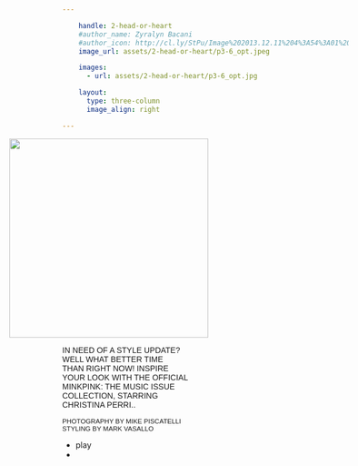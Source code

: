 ```yaml
---

    handle: 2-head-or-heart
    #author_name: Zyralyn Bacani
    #author_icon: http://cl.ly/StPu/Image%202013.12.11%204%3A54%3A01%20pm.png
    image_url: assets/2-head-or-heart/p3-6_opt.jpeg

    images:
      - url: assets/2-head-or-heart/p3-6_opt.jpg

    layout:
      type: three-column
      image_align: right

---
```

<style>
  p { font-family: "Trebuchet MS", Helvetica, sans-serif}
  big { font-size: 120% }
  p > span { font-style: normal; }

  #header-image {
    position: relative;
    margin-left: -93px;
    max-width: initial;
    width: 350px;
  }
</style>

<img id="header-image" src="assets/2-head-or-heart/headorheart_RodondoOUTLINE.svg" alt="">

<span>IN NEED OF A STYLE UPDATE?     
  WELL WHAT BETTER TIME    
  THAN RIGHT NOW! INSPIRE     
  YOUR LOOK WITH THE OFFICIAL    
  MINKPINK: THE MUSIC ISSUE    
  COLLECTION, STARRING    
  CHRISTINA PERRI..</span>

<small>PHOTOGRAPHY BY MIKE PISCATELLI</small>    
  <small>STYLING BY MARK VASALLO</small>

<!-- <figure>
  <figcaption>[MINKPINK Morrocon Tile Tank and Morrocan Tile Short]</figcaption>
</figure> -->

<div id="jquery_jplayer_1" class="cp-jplayer"></div>

<div id="cp_container_1" class="cp-container">
  <div class="cp-buffer-holder"> <!-- .cp-gt50 only needed when buffer is > than 50% -->
  	<div class="cp-buffer-1"></div>
  	<div class="cp-buffer-2"></div>
  </div>
  <div class="cp-progress-holder"> <!-- .cp-gt50 only needed when progress is > than 50% -->
  	<div class="cp-progress-1"></div>
  	<div class="cp-progress-2"></div>
  </div>
  <div class="cp-circle-control"></div>
  <ul class="cp-controls">
  	<li><a class="cp-play" tabindex="1">play</a></li>
  	<li><a class="cp-pause" style="display:none;" tabindex="1">pause</a></li> <!-- Needs the inline style here, or jQuery.show() uses display:inline instead of display:block -->
  </ul>
</div>

<script>
  var myCirclePlayer = new CirclePlayer("#jquery_jplayer_1",{
  	m4a: "/music/assets/Christina Perri - I Believe.m4a"
  },
  {
    cssSelectorAncestor: "#cp_container_1",
    canplay: function() {
      $("#jquery_jplayer_1").jPlayer("play");
    }
  });
</script>
